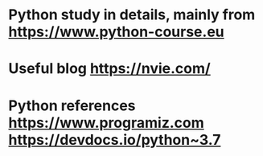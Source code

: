 # Python study in details, mainly from https://www.python-course.eu
# Useful blog https://nvie.com/
# Python references https://www.programiz.com   https://devdocs.io/python~3.7
